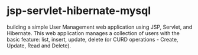 # jsp-servlet-hibernate-mysql
building a simple User Management web application using JSP, Servlet, and Hibernate. This web application manages a collection of users with the basic feature: list, insert, update, delete (or CURD operations - Create, Update, Read and Delete).
